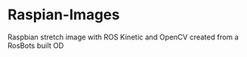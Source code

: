 # Raspian-Images
Raspbian stretch image with ROS Kinetic and OpenCV created from a RosBots built OD
